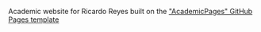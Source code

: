 Academic website for Ricardo Reyes built on the ["AcademicPages" GitHub Pages template](https://github.com/academicpages/academicpages.github.io)
